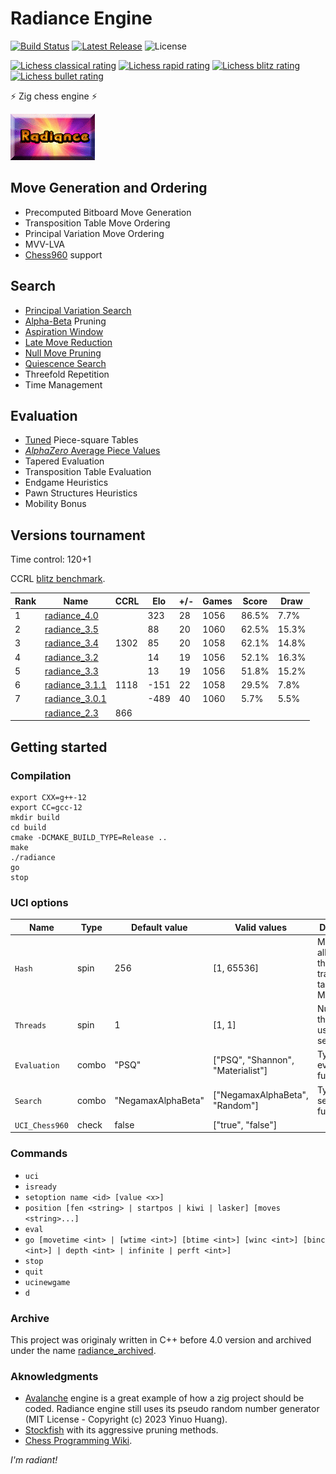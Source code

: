# Radiance Engine
[![Build Status](https://github.com/ppipelin/radiance/actions/workflows/tests.yml/badge.svg)](https://github.com/ppipelin/radiance/actions/workflows/tests.yml)
[![Latest Release](https://img.shields.io/github/v/release/ppipelin/radiance?display_name=release)](https://github.com/ppipelin/radiance/releases)
![License](https://img.shields.io/github/license/ppipelin/radiance)

[![Lichess classical rating](https://lichess-shield.vercel.app/api?username=radianceengine&format=classical)](https://lichess.org/@/radianceengine/perf/classical)
[![Lichess rapid rating](https://lichess-shield.vercel.app/api?username=radianceengine&format=rapid)](https://lichess.org/@/radianceengine/perf/rapid)
[![Lichess blitz rating](https://lichess-shield.vercel.app/api?username=radianceengine&format=blitz)](https://lichess.org/@/radianceengine/perf/blitz)
[![Lichess bullet rating](https://lichess-shield.vercel.app/api?username=radianceengine&format=bullet)](https://lichess.org/@/radianceengine/perf/bullet)

:zap: Zig chess engine :zap:

![Radiance Logo, courtesy of Jim Ablett](dcu2Wsn.png "Image Credit: Jim Ablett")

## Move Generation and Ordering

- Precomputed Bitboard Move Generation
- Transposition Table Move Ordering
- Principal Variation Move Ordering
- MVV-LVA
- [Chess960](https://www.chessprogramming.org/Chess960) support

## Search

- [Principal Variation Search](https://www.chessprogramming.org/Principal_Variation_Search)
- [Alpha-Beta](https://www.chessprogramming.org/Alpha-Beta) Pruning
- [Aspiration Window](https://www.chessprogramming.org/Aspiration_Windows)
- [Late Move Reduction](https://www.chessprogramming.org/Late_Move_Reductions)
- [Null Move Pruning](https://www.chessprogramming.org/Null_Move_Pruning)
- [Quiescence Search](https://www.chessprogramming.org/Quiescence_Search)
- Threefold Repetition
- Time Management

## Evaluation

- [Tuned](https://www.chessprogramming.org/PeSTO%27s_Evaluation_Function) Piece-square Tables
- [_AlphaZero_ Average Piece Values](https://arxiv.org/pdf/2009.04374)
- Tapered Evaluation
- Transposition Table Evaluation
- Endgame Heuristics
- Pawn Structures Heuristics
- Mobility Bonus

## Versions tournament

Time control: 120+1

CCRL [blitz benchmark](https://computerchess.org.uk/ccrl/404/cgi/compare_engines.cgi?family=Radiance&print=Rating+list&print=Score+with+common+opponents).

| Rank | Name             | CCRL  | Elo  | +/- | Games | Score | Draw  |
| ---- | ---------------- | ----- | ---- | --- | ----- | ----- | ----- |
| 1    | [radiance_4.0]   |       |  323 |  28 |  1056 | 86.5% |  7.7% |
| 2    | [radiance_3.5]   |       |   88 |  20 |  1060 | 62.5% | 15.3% |
| 3    | [radiance_3.4]   |  1302 |   85 |  20 |  1058 | 62.1% | 14.8% |
| 4    | [radiance_3.2]   |       |   14 |  19 |  1056 | 52.1% | 16.3% |
| 5    | [radiance_3.3]   |       |   13 |  19 |  1056 | 51.8% | 15.2% |
| 6    | [radiance_3.1.1] |  1118 | -151 |  22 |  1058 | 29.5% |  7.8% |
| 7    | [radiance_3.0.1] |       | -489 |  40 |  1060 |  5.7% |  5.5% |
|      | [radiance_2.3]   |   866 |      |     |       |       |       |

## Getting started

### Compilation

```
export CXX=g++-12
export CC=gcc-12
mkdir build
cd build
cmake -DCMAKE_BUILD_TYPE=Release ..
make
./radiance
go
stop
```

### UCI options

| Name           | Type  | Default value       |  Valid values                     | Description                                          |
| -------------- | ----- | ------------------- | --------------------------------- | ---------------------------------------------------- |
| `Hash`         | spin  |         256         |             [1, 65536]            | Memory allocated to the transposition table (in MB). |
| `Threads`      | spin  |          1          |               [1, 1]              | Number of threads used to search.                    |
| `Evaluation`   | combo |        "PSQ"        | ["PSQ", "Shannon", "Materialist"] | Type of evaluation function.                         |
| `Search`       | combo |  "NegamaxAlphaBeta" |   ["NegamaxAlphaBeta", "Random"]  | Type of search function.                             |
| `UCI_Chess960` | check |        false        |          ["true", "false"]        |                                                      |

### Commands

- `uci`
- `isready`
- `setoption name <id> [value <x>]`
- `position [fen <string> | startpos | kiwi | lasker] [moves <string>...]`
- `eval`
- `go [movetime <int> | [wtime <int>] [btime <int>] [winc <int>] [binc <int>] | depth <int> | infinite | perft <int>]`
- `stop`
- `quit`
- `ucinewgame`
- `d`

### Archive

This project was originaly written in C++ before 4.0 version and archived under the name [radiance_archived](https://github.com/ppipelin/radiance_archived).

### Aknowledgments

- [Avalanche](https://github.com/SnowballSH/Avalanche) engine is a great example of how a zig project should be coded. Radiance engine still uses its pseudo random number generator (MIT License - Copyright (c) 2023 Yinuo Huang).
- [Stockfish](https://github.com/official-stockfish/Stockfish) with its aggressive pruning methods.
- [Chess Programming Wiki](https://www.chessprogramming.org/Main_Page).

_I'm radiant!_

[radiance_4.0]: https://github.com/ppipelin/radiance/releases/tag/4.0
[radiance_3.5]: https://github.com/ppipelin/radiance_archived/releases/tag/3.4
[radiance_3.4]: https://github.com/ppipelin/radiance_archived/releases/tag/3.4
[radiance_3.3]: https://github.com/ppipelin/radiance_archived/releases/tag/3.3
[radiance_3.2]: https://github.com/ppipelin/radiance_archived/releases/tag/3.2
[radiance_3.1.1]: https://github.com/ppipelin/radiance_archived/releases/tag/3.1.1
[radiance_3.0.1]: https://github.com/ppipelin/radiance_archived/releases/tag/3.0.1
[radiance_2.4]: https://github.com/ppipelin/radiance_archived/releases/tag/2.4
[radiance_2.3]: https://github.com/ppipelin/radiance_archived/releases/tag/2.3
[radiance_2.2]: https://github.com/ppipelin/radiance_archived/releases/tag/2.2
[radiance_2.1]: https://github.com/ppipelin/radiance_archived/releases/tag/2.1
[radiance_2.0]: https://github.com/ppipelin/radiance_archived/releases/tag/2.0
[radiance_2.4]: https://github.com/ppipelin/radiance_archived/releases/tag/2.4
[radiance_1.5]: https://github.com/ppipelin/radiance_archived/releases/tag/1.5
[radiance_1.4]: https://github.com/ppipelin/radiance_archived/releases/tag/1.4

